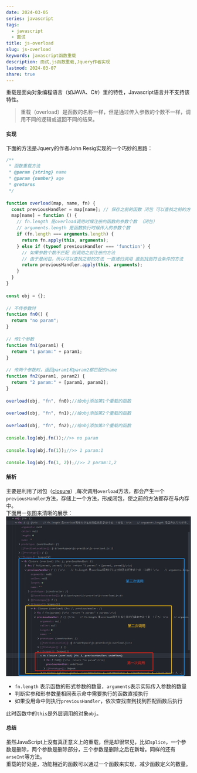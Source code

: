 ```yaml
---  
date: 2024-03-05  
series: javascript  
tags:  
  - javascript  
  - 面试  
title: js-overload  
slug: js-overload  
keywords: javascript函数重载  
description: 面试,js函数重载,Jquery作者实现  
lastmod: 2024-03-07  
share: true  
---  
```

  
重载是面向对象编程语言（如JAVA、C#）里的特性，Javascript语言并不支持该特性。  
>重载（overload）是函数的名称一样，但是通过传入参数的个数不一样，调用不同的逻辑或返回不同的结果。  
  
#### 实现  
下面的方法是Jquery的作者John Resig实现的一个巧妙的思路：  
```javascript  
/**  
 * 函数重载方法  
 * @param {string} name  
 * @param {number} age  
 * @returns  
 */  
  
function overload(map, name, fn) {  
  const previousHandler = map[name]; // 保存之前的函数 闭包 可以查找之前的方法  
  map[name] = function () {  
    // fn.length 是overload调用时候注册的函数的参数个数 （闭包）  
    // arguments.length 是函数执行时候传入的参数个数  
    if (fn.length === arguments.length) {  
      return fn.apply(this, arguments);  
    } else if (typeof previousHandler === 'function') {  
      // 如果参数个数不匹配 则调用之前注册的方法  
      // 由于是闭包，所以可以查找之前的方法 一直递归调用 直到找到符合条件的方法  
      return previousHandler.apply(this, arguments);  
    }  
  }  
}  
  
const obj = {};  
  
// 不传参数时  
function fn0() {  
  return "no param";  
}  
  
// 传1个参数  
function fn1(param1) {  
  return "1 param:" + param1;  
}  
  
// 传两个参数时，返回param1和param2都匹配的name  
function fn2(param1, param2) {  
  return "2 param:" + [param1, param2];  
}  
  
overload(obj, "fn", fn0);//给obj添加第1个重载的函数  
  
overload(obj, "fn", fn1);//给obj添加第2个重载的函数  
  
overload(obj, "fn", fn2);//给obj添加第3个重载的函数  
  
console.log(obj.fn());//>> no param  
  
console.log(obj.fn(1));//>> 1 param:1  
  
console.log(obj.fn(1, 2));//>> 2 param:1,2  
```  
  
#### 解析  
主要是利用了闭包（[closure](./js-closure.md)）,每次调用`overload`方法，都会产生一个`previousHandler`方法，存储上一个方法，形成闭包，使之前的方法都存在与内存中。  
下面用一张图来清晰的展示：  
![overload.jpg](../../static/images/overload.jpg)  
  
- `fn.length` 表示函数的形式参数的数量，`arguments`表示实际传入参数的数量  
- 判断实参和形参数量相同表示命中需要执行的函数直接执行  
- 如果没用命中则执行`previousHandler`，依次查找直到找到匹配函数后执行  
  
此时函数中的`this`是外层调用的对象`obj`。  
  
#### 总结  
虽然JavaScript上没有真正意义上的重载，但是却很常见，比如`splice`，一个参数是删除，两个参数是删除部分，三个参数是删除之后在新增。同样的还有`arseInt`等方法。  
重载的好处是，功能相近的函数可以通过一个函数来实现，减少函数定义的数量。